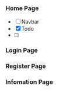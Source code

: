 ### Home Page

- [ ] Navbar
- [x] Todo
- [ ] 

### Login Page

### Register Page

### Infomation Page
